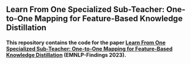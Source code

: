 ## Learn From One Specialized Sub-Teacher: One-to-One Mapping for Feature-Based Knowledge Distillation
#### This repository contains the code for the paper [Learn From One Specialized Sub-Teacher: One-to-One Mapping for Feature-Based Knowledge Distillation](https://aclanthology.org/2023.findings-emnlp.882.pdf) (EMNLP-Findings 2023).

